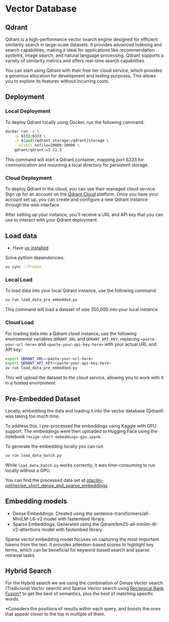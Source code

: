 # Vector Database

## Qdrant

Qdrant is a high-performance vector search engine designed for efficient similarity search in large-scale datasets. It provides advanced indexing and search capabilities, making it ideal for applications like recommendation systems, image search, and natural language processing. Qdrant supports a variety of similarity metrics and offers real-time search capabilities.

You can start using Qdrant with their free tier cloud service, which provides a generous allocation for development and testing purposes. This allows you to explore its features without incurring costs.

## Deployment

### Local Deployment

To deploy Qdrant locally using Docker, run the following command:

```bash
docker run -d \
    -p 6333:6333 \
    -v $(pwd)/qdrant_storage:/qdrant/storage \
    --ulimit nofile=10000:10000 \
    qdrant/qdrant:v1.11.3
```

This command will start a Qdrant container, mapping port 6333 for communication and mounting a local directory for persistent storage.

### Cloud Deployment

To deploy Qdrant in the cloud, you can use their managed cloud service. Sign up for an account on the [Qdrant Cloud](https://qdrant.tech/) platform. Once you have your account set up, you can create and configure a new Qdrant instance through the web interface.

After setting up your instance, you'll receive a URL and API key that you can use to interact with your Qdrant deployment.

## Load data

- Have [uv installed](https://docs.astral.sh/uv/getting-started/installation/)

Solve python dependencies:

```bash
uv sync --frozen
```

### Local Load

To load data into your local Qdrant instance, use the following command:

```bash
uv run load_data_pre_embedded.py
```

This command will load a dataset of size 350,000 into your local instance.

### Cloud Load

For loading data into a Qdrant cloud instance, use the following enviromental variables `QDRANT_URL` and `QDRANT_API_KEY`, replacing `<paste-your-url-here>` and `<paste-your-api-key-here>` with your actual URL and API key:

```bash
export QDRANT_URL=<paste-your-url-here>
export QDRANT_API_KEY=<paste-your-api-key-here>
uv run load_data_pre_embedded.py
```

This will upload the dataset to the cloud service, allowing you to work with it in a hosted environment.

## Pre-Embedded Dataset

Locally, embedding the data and loading it into the vector database (Qdrant) was taking too much time.

To address this, I pre-processed the embeddings using Kaggle with GPU support. The embeddings were then uploaded to Hugging Face using the notebook `recipe-short-embeddings-gpu.ipynb`.

To generate the embedding locally you can run

```bash
uv run load_data_batch.py
```

While `load_data_batch.py` works correctly, it was time-consuming to run locally without a GPU.

You can find the processed data set at [otacilio-psf/recipe_short_dense_and_sparse_embeddings](https://huggingface.co/datasets/otacilio-psf/recipe_short_dense_and_sparse_embeddings)

## Embedding models

- Dense Embeddings: Created using the sentence-transformers/all-MiniLM-L6-v2 model with fastembed library.
- Sparse Embeddings: Generated using the Qdrant/bm25-all-minilm-l6-v2-attentions model with fastembed library.

Sparse vector embedding model focuses on capturing the most important tokens from the text. It provides attention-based scores to highlight key terms, which can be beneficial for keyword-based search and sparse retrieval tasks.

## Hybrid Search

For the Hybrid search we are using the combination of Dense Vector search (Tradicional Vector search) and Sparse Vector search using [Reciprocal Rank Fusion*](https://plg.uwaterloo.ca/~gvcormac/cormacksigir09-rrf.pdf) to get the best of semantics, plus the best of matching specific words.

*Considers the positions of results within each query, and boosts the ones that appear closer to the top in multiple of them.